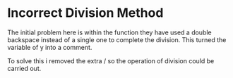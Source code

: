 # Incorrect Division Method

The initial problem here is within the function they have used a double backspace instead of a single one to complete the division.
This turned the variable of y into a comment.

To solve this i removed the extra / so the operation of division could be carried out.